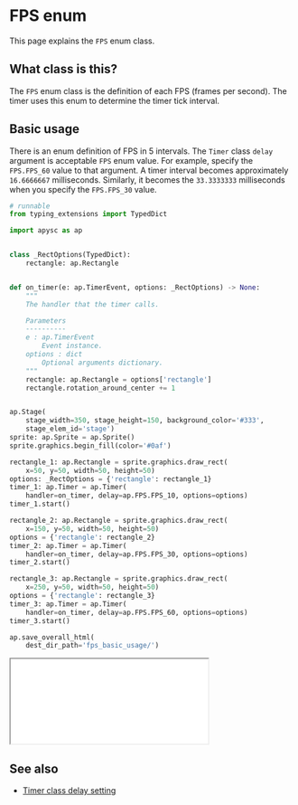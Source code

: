 # FPS enum

This page explains the `FPS` enum class.

## What class is this?

The `FPS` enum class is the definition of each FPS (frames per second). The timer uses this enum to determine the timer tick interval.

## Basic usage

There is an enum definition of FPS in 5 intervals. The `Timer` class `delay` argument is acceptable `FPS` enum value. For example, specify the `FPS.FPS_60` value to that argument. A timer interval becomes approximately `16.6666667` milliseconds. Similarly, it becomes the `33.3333333` milliseconds when you specify the `FPS.FPS_30` value.

```py
# runnable
from typing_extensions import TypedDict

import apysc as ap


class _RectOptions(TypedDict):
    rectangle: ap.Rectangle


def on_timer(e: ap.TimerEvent, options: _RectOptions) -> None:
    """
    The handler that the timer calls.

    Parameters
    ----------
    e : ap.TimerEvent
        Event instance.
    options : dict
        Optional arguments dictionary.
    """
    rectangle: ap.Rectangle = options['rectangle']
    rectangle.rotation_around_center += 1


ap.Stage(
    stage_width=350, stage_height=150, background_color='#333',
    stage_elem_id='stage')
sprite: ap.Sprite = ap.Sprite()
sprite.graphics.begin_fill(color='#0af')

rectangle_1: ap.Rectangle = sprite.graphics.draw_rect(
    x=50, y=50, width=50, height=50)
options: _RectOptions = {'rectangle': rectangle_1}
timer_1: ap.Timer = ap.Timer(
    handler=on_timer, delay=ap.FPS.FPS_10, options=options)
timer_1.start()

rectangle_2: ap.Rectangle = sprite.graphics.draw_rect(
    x=150, y=50, width=50, height=50)
options = {'rectangle': rectangle_2}
timer_2: ap.Timer = ap.Timer(
    handler=on_timer, delay=ap.FPS.FPS_30, options=options)
timer_2.start()

rectangle_3: ap.Rectangle = sprite.graphics.draw_rect(
    x=250, y=50, width=50, height=50)
options = {'rectangle': rectangle_3}
timer_3: ap.Timer = ap.Timer(
    handler=on_timer, delay=ap.FPS.FPS_60, options=options)
timer_3.start()

ap.save_overall_html(
    dest_dir_path='fps_basic_usage/')
```

<iframe src="static/fps_basic_usage/index.html" width="350" height="150"></iframe>

## See also

- [Timer class delay setting](timer_delay.md)
